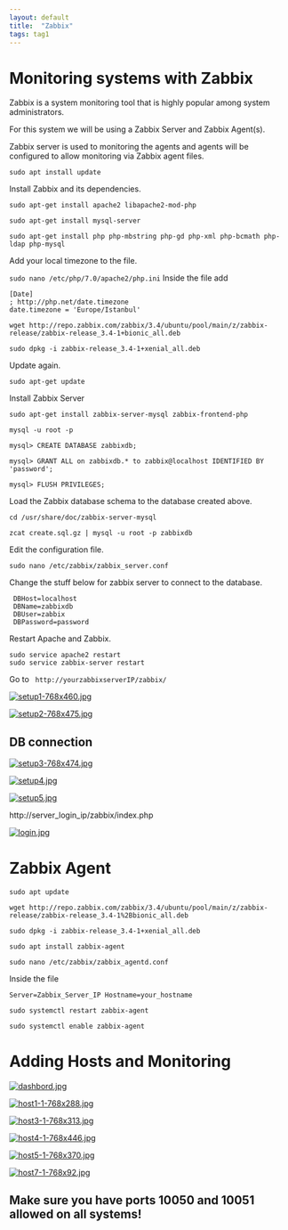 ```yaml
---
layout: default
title:  "Zabbix"
tags: tag1
---
```




# Monitoring systems with Zabbix

Zabbix is a system monitoring tool that is highly popular among system administrators.

For this system we will be using a Zabbix Server and Zabbix Agent(s).

Zabbix server is used to monitoring the agents and agents will be configured to allow monitoring via Zabbix agent files.

`
sudo apt install update
`

Install Zabbix and its dependencies.

```
sudo apt-get install apache2 libapache2-mod-php 

sudo apt-get install mysql-server 

sudo apt-get install php php-mbstring php-gd php-xml php-bcmath php-ldap php-mysql
```

Add your local timezone to the file.

`
 sudo nano /etc/php/7.0/apache2/php.ini
 `
 Inside the file add
 
 ```
 [Date]
; http://php.net/date.timezone 
date.timezone = 'Europe/Istanbul'
```

`
wget http://repo.zabbix.com/zabbix/3.4/ubuntu/pool/main/z/zabbix-release/zabbix-release_3.4-1+bionic_all.deb
`

`
sudo dpkg -i zabbix-release_3.4-1+xenial_all.deb
`

Update again.

`
sudo apt-get update
`

Install Zabbix Server

`
sudo apt-get install zabbix-server-mysql zabbix-frontend-php
`

```
mysql -u root -p

mysql> CREATE DATABASE zabbixdb;

mysql> GRANT ALL on zabbixdb.* to zabbix@localhost IDENTIFIED BY 'password';

mysql> FLUSH PRIVILEGES;
```

Load the Zabbix database schema to the database created above.

`
cd /usr/share/doc/zabbix-server-mysql
`

`
zcat create.sql.gz | mysql -u root -p zabbixdb
`

Edit the configuration file.

`
sudo nano /etc/zabbix/zabbix_server.conf
`

Change the stuff below for zabbix server to connect to the database.

```
 DBHost=localhost
 DBName=zabbixdb
 DBUser=zabbix  
 DBPassword=password
```

Restart Apache and Zabbix.

```
sudo service apache2 restart
sudo service zabbix-server restart
```

Go to ` http://yourzabbixserverIP/zabbix/` 

[![setup1-768x460.jpg](https://i.postimg.cc/zv4KgTc2/setup1-768x460.jpg)](https://postimg.cc/rRCD6Rc5)


[![setup2-768x475.jpg](https://i.postimg.cc/PqLLmC1B/setup2-768x475.jpg)](https://postimg.cc/DWTyhyjg)


## DB connection

[![setup3-768x474.jpg](https://i.postimg.cc/pdDvbxvm/setup3-768x474.jpg)](https://postimg.cc/R3VyKkNm)


[![setup4.jpg](https://i.postimg.cc/RFXj4ZDZ/setup4.jpg)](https://postimg.cc/Kk395xb6)

[![setup5.jpg](https://i.postimg.cc/jjT9ffVj/setup5.jpg)](https://postimg.cc/BjhM9XnW)

http://server_login_ip/zabbix/index.php 

[![login.jpg](https://i.postimg.cc/s1FKrFs2/login.jpg)](https://postimg.cc/4H5p6SKC)

# Zabbix Agent

`
sudo apt update
`

`
wget http://repo.zabbix.com/zabbix/3.4/ubuntu/pool/main/z/zabbix-release/zabbix-release_3.4-1%2Bbionic_all.deb
`

`
sudo dpkg -i zabbix-release_3.4-1+xenial_all.deb
`

`
sudo apt install zabbix-agent
`

`
sudo nano /etc/zabbix/zabbix_agentd.conf
`

Inside the file

`
Server=Zabbix_Server_IP
Hostname=your_hostname
`

`
sudo systemctl restart zabbix-agent
`

`
sudo systemctl enable zabbix-agent
`
# Adding Hosts and Monitoring

[![dashbord.jpg](https://i.postimg.cc/KcdR2cSN/dashbord.jpg)](https://postimg.cc/9zYWPhfR)

[![host1-1-768x288.jpg](https://i.postimg.cc/VLQLh7nZ/host1-1-768x288.jpg)](https://postimg.cc/0rnsM0t7)

[![host3-1-768x313.jpg](https://i.postimg.cc/wTQHG963/host3-1-768x313.jpg)](https://postimg.cc/4myrKkHT)

[![host4-1-768x446.jpg](https://i.postimg.cc/25MfZ6x9/host4-1-768x446.jpg)](https://postimg.cc/WDGKRsC0)

[![host5-1-768x370.jpg](https://i.postimg.cc/hvn6L7Qs/host5-1-768x370.jpg)](https://postimg.cc/YGXdk03L)

[![host7-1-768x92.jpg](https://i.postimg.cc/LsZbGVzv/host7-1-768x92.jpg)](https://postimg.cc/5HbgCLKF)

## Make sure you have ports 10050 and 10051 allowed on all systems!

